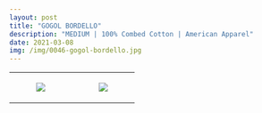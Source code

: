 ```yaml
---
layout: post
title: "GOGOL BORDELLO"
description: "MEDIUM | 100% Combed Cotton | American Apparel"
date: 2021-03-08
img: /img/0046-gogol-bordello.jpg
---
```




<table style="width:100%;"><tr><td style="vertical-align:top;">
      <figure class="tmblr-full" data-orig-height="2048" data-orig-width="1365" data-orig-src="https://concertshirts.netlify.app/shirts/0046/0046-01.jpg"><img src="https://64.media.tumblr.com/4c772938e95debb0ba569fc0c863362d/7a8e41a1486701b6-5f/s540x810/0adeff2b1f4c9888339957d9a437da75a360df62.jpg" data-orig-height="2048" data-orig-width="1365" data-orig-src="https://concertshirts.netlify.app/shirts/0046/0046-01.jpg"/></figure></td>
    <td style="vertical-align:top;">
      <figure class="tmblr-full" data-orig-height="2048" data-orig-width="1365" data-orig-src="https://concertshirts.netlify.app/shirts/0046/0046-02.jpg"><img src="https://64.media.tumblr.com/c3d348b70884f9afeb7054472fde3f79/7a8e41a1486701b6-ab/s540x810/9a86be00c226f0f9005a7811f17499ebfb77f632.jpg" data-orig-height="2048" data-orig-width="1365" data-orig-src="https://concertshirts.netlify.app/shirts/0046/0046-02.jpg"/></figure></td>
  </tr></table>
